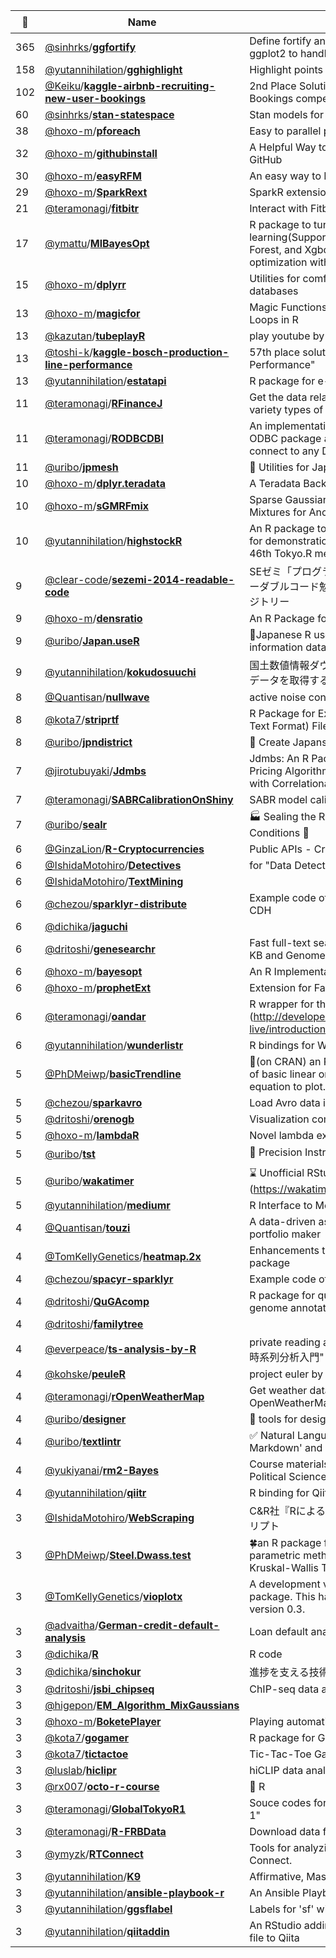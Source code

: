 |:star2: | Name | Description | 🌍|
|---|---|---|---|
|365|[@sinhrks](https://github.com/sinhrks)/[**ggfortify**](https://github.com/sinhrks/ggfortify)|Define fortify and autoplot functions to allow ggplot2 to handle some popular R packages.||
|158|[@yutannihilation](https://github.com/yutannihilation)/[**gghighlight**](https://github.com/yutannihilation/gghighlight)|Highlight points and lines in ggplot2|[:arrow_upper_right:](https://yutannihilation.github.io/gghighlight/)|
|102|[@Keiku](https://github.com/Keiku)/[**kaggle-airbnb-recruiting-new-user-bookings**](https://github.com/Keiku/kaggle-airbnb-recruiting-new-user-bookings)|2nd Place Solution in Kaggle Airbnb New User Bookings competition||
|60|[@sinhrks](https://github.com/sinhrks)/[**stan-statespace**](https://github.com/sinhrks/stan-statespace)|Stan models for state space time series||
|38|[@hoxo-m](https://github.com/hoxo-m)/[**pforeach**](https://github.com/hoxo-m/pforeach)|Easy to parallel processing in R||
|32|[@hoxo-m](https://github.com/hoxo-m)/[**githubinstall**](https://github.com/hoxo-m/githubinstall)|A Helpful Way to Install R Packages Hosted on GitHub|[:arrow_upper_right:](http://hoxo-m.github.io/githubinstall/)|
|30|[@hoxo-m](https://github.com/hoxo-m)/[**easyRFM**](https://github.com/hoxo-m/easyRFM)|An easy way to RFM analysis by R||
|29|[@hoxo-m](https://github.com/hoxo-m)/[**SparkRext**](https://github.com/hoxo-m/SparkRext)|SparkR extension for closer to dplyr|[:arrow_upper_right:](https://github.com/hoxo-m/SparkRext)|
|21|[@teramonagi](https://github.com/teramonagi)/[**fitbitr**](https://github.com/teramonagi/fitbitr)|Interact with Fitbit data in R using Fitbit API||
|17|[@ymattu](https://github.com/ymattu)/[**MlBayesOpt**](https://github.com/ymattu/MlBayesOpt)|R package to tune parameters for machine learning(Support Vector Machine, Random Forest, and Xgboost), using bayesian optimization with gaussian process||
|15|[@hoxo-m](https://github.com/hoxo-m)/[**dplyrr**](https://github.com/hoxo-m/dplyrr)|Utilities for comfortable use of dplyr with databases||
|13|[@hoxo-m](https://github.com/hoxo-m)/[**magicfor**](https://github.com/hoxo-m/magicfor)|Magic Functions to Obtain Results from for Loops in R|[:arrow_upper_right:](https://github.com/hoxo-m/magicfor)|
|13|[@kazutan](https://github.com/kazutan)/[**tubeplayR**](https://github.com/kazutan/tubeplayR)|play youtube by R||
|13|[@toshi-k](https://github.com/toshi-k)/[**kaggle-bosch-production-line-performance**](https://github.com/toshi-k/kaggle-bosch-production-line-performance)|57th place solution in "Bosch Production Line Performance"||
|13|[@yutannihilation](https://github.com/yutannihilation)/[**estatapi**](https://github.com/yutannihilation/estatapi)|R package for e-Stat API in Japan||
|11|[@teramonagi](https://github.com/teramonagi)/[**RFinanceJ**](https://github.com/teramonagi/RFinanceJ)|Get the data related to finance in Japan using variety types of data sources||
|11|[@teramonagi](https://github.com/teramonagi)/[**RODBCDBI**](https://github.com/teramonagi/RODBCDBI)|An implementation of R's DBI interface using ODBC package as a back-end. This allows R to connect to any DBMS that has a ODBC driver.|[:arrow_upper_right:](https://cran.r-project.org/web/packages/RODBCDBI/index.html)|
|11|[@uribo](https://github.com/uribo)/[**jpmesh**](https://github.com/uribo/jpmesh)|:white_square_button: Utilities for Japanese mesh code|[:arrow_upper_right:](http://uribo.github.io/jpmesh)|
|10|[@hoxo-m](https://github.com/hoxo-m)/[**dplyr.teradata**](https://github.com/hoxo-m/dplyr.teradata)|A Teradata Backend for dplyr|[:arrow_upper_right:](https://github.com/hoxo-m/dplyr.teradata)|
|10|[@hoxo-m](https://github.com/hoxo-m)/[**sGMRFmix**](https://github.com/hoxo-m/sGMRFmix)|Sparse Gaussian Markov Random Field Mixtures for Anomaly Detection||
|10|[@yutannihilation](https://github.com/yutannihilation)/[**highstockR**](https://github.com/yutannihilation/highstockR)|An R package to draw highstock charts. This is for demonstration purpose of htmlwidgets at 46th Tokyo.R meeting.||
|9|[@clear-code](https://github.com/clear-code)/[**sezemi-2014-readable-code**](https://github.com/clear-code/sezemi-2014-readable-code)|SEゼミ「プログラミングが好きな学生のためのリーダブルコード勉強会」関連のデータを置くリポジトリー||
|9|[@hoxo-m](https://github.com/hoxo-m)/[**densratio**](https://github.com/hoxo-m/densratio)|An R Package for Density Ratio Estimation|[:arrow_upper_right:](https://github.com/hoxo-m/densratio)|
|9|[@uribo](https://github.com/uribo)/[**Japan.useR**](https://github.com/uribo/Japan.useR)|:crossed_flags:Japanese R user community materials and information datasets||
|9|[@yutannihilation](https://github.com/yutannihilation)/[**kokudosuuchi**](https://github.com/yutannihilation/kokudosuuchi)|国土数値情報ダウンロードサービスWeb APIからデータを取得するためのRパッケージです||
|8|[@Quantisan](https://github.com/Quantisan)/[**nullwave**](https://github.com/Quantisan/nullwave)|active noise control for free||
|8|[@kota7](https://github.com/kota7)/[**striprtf**](https://github.com/kota7/striprtf)|R Package for Extracting Text from RTF (Rich Text Format) File||
|8|[@uribo](https://github.com/uribo)/[**jpndistrict**](https://github.com/uribo/jpndistrict)|🗾 Create Japansese Administration Area Maps|[:arrow_upper_right:](http://uribo.github.io/jpndistrict)|
|7|[@jirotubuyaki](https://github.com/jirotubuyaki)/[**Jdmbs**](https://github.com/jirotubuyaki/Jdmbs)|Jdmbs: An R Package for Monte Carlo Option Pricing Algorithm for Jump Diffusion Models with Correlational Companies||
|7|[@teramonagi](https://github.com/teramonagi)/[**SABRCalibrationOnShiny**](https://github.com/teramonagi/SABRCalibrationOnShiny)|SABR model calibration on shiny||
|7|[@uribo](https://github.com/uribo)/[**sealr**](https://github.com/uribo/sealr)|🏭 Sealing the R Objects Test and Assert Conditions 🤖||
|6|[@GinzaLion](https://github.com/GinzaLion)/[**R-Cryptocurrencies**](https://github.com/GinzaLion/R-Cryptocurrencies)|Public APIs - Cryptocurrencies||
|6|[@IshidaMotohiro](https://github.com/IshidaMotohiro)/[**Detectives**](https://github.com/IshidaMotohiro/Detectives)|for "Data Detectives", Soft Bank 2015||
|6|[@IshidaMotohiro](https://github.com/IshidaMotohiro)/[**TextMining**](https://github.com/IshidaMotohiro/TextMining)|||
|6|[@chezou](https://github.com/chezou)/[**sparklyr-distribute**](https://github.com/chezou/sparklyr-distribute)|Example code of spark_apply with sparklyr for CDH||
|6|[@dichika](https://github.com/dichika)/[**jaguchi**](https://github.com/dichika/jaguchi)|||
|6|[@dritoshi](https://github.com/dritoshi)/[**genesearchr**](https://github.com/dritoshi/genesearchr)|Fast full-text search in NCBI RefSeq, UniProt-KB and Genome DNA sequence||
|6|[@hoxo-m](https://github.com/hoxo-m)/[**bayesopt**](https://github.com/hoxo-m/bayesopt)|An R Implementation of Bayesian Optimization|[:arrow_upper_right:](https://github.com/hoxo-m/bayesopt)|
|6|[@hoxo-m](https://github.com/hoxo-m)/[**prophetExt**](https://github.com/hoxo-m/prophetExt)|Extension for Facebook Prophet|[:arrow_upper_right:](https://github.com/hoxo-m/prophetExt)|
|6|[@teramonagi](https://github.com/teramonagi)/[**oandar**](https://github.com/teramonagi/oandar)|R wrapper for the OANDA REST API (http://developer.oanda.com/rest-live/introduction/)||
|6|[@yutannihilation](https://github.com/yutannihilation)/[**wunderlistr**](https://github.com/yutannihilation/wunderlistr)|R bindings for Wunderlist API||
|5|[@PhDMeiwp](https://github.com/PhDMeiwp)/[**basicTrendline**](https://github.com/PhDMeiwp/basicTrendline)|💎(on CRAN) an R package for adding trendline of basic linear or nonlinear models and show equation to plot.|[:arrow_upper_right:](https://cran.r-project.org/web/packages/basicTrendline/index.html)|
|5|[@chezou](https://github.com/chezou)/[**sparkavro**](https://github.com/chezou/sparkavro)|Load Avro data into Spark with sparklyr||
|5|[@dritoshi](https://github.com/dritoshi)/[**orenogb**](https://github.com/dritoshi/orenogb)|Visualization command for genomic data||
|5|[@hoxo-m](https://github.com/hoxo-m)/[**lambdaR**](https://github.com/hoxo-m/lambdaR)|Novel lambda expressions in R|[:arrow_upper_right:](https://github.com/hoxo-m/lambdaR)|
|5|[@uribo](https://github.com/uribo)/[**tst**](https://github.com/uribo/tst)|🔭 Precision Instrument for Geo Spatial Data 🌎||
|5|[@uribo](https://github.com/uribo)/[**wakatimer**](https://github.com/uribo/wakatimer)|:hourglass: Unofficial RStudio (IDE for R) WakaTime (https://wakatime.com) plugin.||
|5|[@yutannihilation](https://github.com/yutannihilation)/[**mediumr**](https://github.com/yutannihilation/mediumr)|R Interface to Medium API||
|4|[@Quantisan](https://github.com/Quantisan)/[**touzi**](https://github.com/Quantisan/touzi)|A data-driven asset allocation, long-only stock portfolio maker||
|4|[@TomKellyGenetics](https://github.com/TomKellyGenetics)/[**heatmap.2x**](https://github.com/TomKellyGenetics/heatmap.2x)|Enhancements to Heatmap.2 from the gplots R package||
|4|[@chezou](https://github.com/chezou)/[**spacyr-sparklyr**](https://github.com/chezou/spacyr-sparklyr)|Example code of spacyr with sparklyr||
|4|[@dritoshi](https://github.com/dritoshi)/[**QuGAcomp**](https://github.com/dritoshi/QuGAcomp)|R package for quantitative comparison of genome annotations||
|4|[@dritoshi](https://github.com/dritoshi)/[**familytree**](https://github.com/dritoshi/familytree)|||
|4|[@everpeace](https://github.com/everpeace)/[**ts-analysis-by-R**](https://github.com/everpeace/ts-analysis-by-R)|private reading and exercise notes of "Rによる時系列分析入門"|[:arrow_upper_right:](https://github.com/everpeace/ts-analysis-by-R)|
|4|[@kohske](https://github.com/kohske)/[**peuleR**](https://github.com/kohske/peuleR)|project euler by R||
|4|[@teramonagi](https://github.com/teramonagi)/[**rOpenWeatherMap**](https://github.com/teramonagi/rOpenWeatherMap)|Get weather data from OpenWeatherMap(http://openweathermap.org/)||
|4|[@uribo](https://github.com/uribo)/[**designer**](https://github.com/uribo/designer)|:art: tools for design with R||
|4|[@uribo](https://github.com/uribo)/[**textlintr**](https://github.com/uribo/textlintr)|✅ Natural Language Linter Tools for 'R Markdown' and R Code 💯|[:arrow_upper_right:](https://uribo.github.io/textlintr/)|
|4|[@yukiyanai](https://github.com/yukiyanai)/[**rm2-Bayes**](https://github.com/yukiyanai/rm2-Bayes)|Course materials for Research Methods in Political Science II at Kobe University||
|4|[@yutannihilation](https://github.com/yutannihilation)/[**qiitr**](https://github.com/yutannihilation/qiitr)|R binding for Qiita API v2|[:arrow_upper_right:](https://yutannihilation.github.io/qiitr/)|
|3|[@IshidaMotohiro](https://github.com/IshidaMotohiro)/[**WebScraping**](https://github.com/IshidaMotohiro/WebScraping)|C&R社『Rによるウェブスレクイピング』掲載スクリプト||
|3|[@PhDMeiwp](https://github.com/PhDMeiwp)/[**Steel.Dwass.test**](https://github.com/PhDMeiwp/Steel.Dwass.test)|🍀an R package for Steel.Dwass.test (Non-parametric method, a post-hoc test after Kruskal-Wallis Test)||
|3|[@TomKellyGenetics](https://github.com/TomKellyGenetics)/[**vioplotx**](https://github.com/TomKellyGenetics/vioplotx)|A development version of the vioplot R package. This has been migrated to "vioplot" as version 0.3.||
|3|[@advaitha](https://github.com/advaitha)/[**German-credit-default-analysis**](https://github.com/advaitha/German-credit-default-analysis)|Loan default analysis of German credit dataset||
|3|[@dichika](https://github.com/dichika)/[**R**](https://github.com/dichika/R)|R code||
|3|[@dichika](https://github.com/dichika)/[**sinchokur**](https://github.com/dichika/sinchokur)|進捗を支える技術||
|3|[@dritoshi](https://github.com/dritoshi)/[**jsbi_chipseq**](https://github.com/dritoshi/jsbi_chipseq)|ChIP-seq data analysis with R + Bioconductor||
|3|[@higepon](https://github.com/higepon)/[**EM_Algorithm_MixGaussians**](https://github.com/higepon/EM_Algorithm_MixGaussians)|||
|3|[@hoxo-m](https://github.com/hoxo-m)/[**BoketePlayer**](https://github.com/hoxo-m/BoketePlayer)|Playing automatically bokete|[:arrow_upper_right:](https://hoxom.shinyapps.io/BoketePlayer/)|
|3|[@kota7](https://github.com/kota7)/[**gogamer**](https://github.com/kota7/gogamer)|R package for Go Game Data||
|3|[@kota7](https://github.com/kota7)/[**tictactoe**](https://github.com/kota7/tictactoe)|Tic-Tac-Toe Game on R||
|3|[@luslab](https://github.com/luslab)/[**hiclipr**](https://github.com/luslab/hiclipr)|hiCLIP data analysis package||
|3|[@rx007](https://github.com/rx007)/[**octo-r-course**](https://github.com/rx007/octo-r-course)|:tokyo_tower: R||
|3|[@teramonagi](https://github.com/teramonagi)/[**GlobalTokyoR1**](https://github.com/teramonagi/GlobalTokyoR1)|Souce codes for study meeting "Global Tokyo.R 1"||
|3|[@teramonagi](https://github.com/teramonagi)/[**R-FRBData**](https://github.com/teramonagi/R-FRBData)|Download data from FRB's website||
|3|[@ymyzk](https://github.com/ymyzk)/[**RTConnect**](https://github.com/ymyzk/RTConnect)|Tools for analyzing sales report files of iTunes Connect.|[:arrow_upper_right:](http://cran.r-project.org/web/packages/RTConnect/index.html)|
|3|[@yutannihilation](https://github.com/yutannihilation)/[**K9**](https://github.com/yutannihilation/K9)|Affirmative, Master!!!|[:arrow_upper_right:](https://yutannihilation.github.io/K9/)|
|3|[@yutannihilation](https://github.com/yutannihilation)/[**ansible-playbook-r**](https://github.com/yutannihilation/ansible-playbook-r)|An Ansible Playbook to deploy RStudio Server||
|3|[@yutannihilation](https://github.com/yutannihilation)/[**ggsflabel**](https://github.com/yutannihilation/ggsflabel)|Labels for 'sf' with 'ggplot2'|[:arrow_upper_right:](https://yutannihilation.github.io/ggsflabel/)|
|3|[@yutannihilation](https://github.com/yutannihilation)/[**qiitaddin**](https://github.com/yutannihilation/qiitaddin)|An RStudio addin to post a knitted R Markdown file to Qiita||

